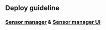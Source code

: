 ## Deploy guideline

### [Sensor manager](https://github.com/HPCMonitoring/sensor-manager-api) & [Sensor manager UI](https://github.com/HPCMonitoring/sensor-manager)

